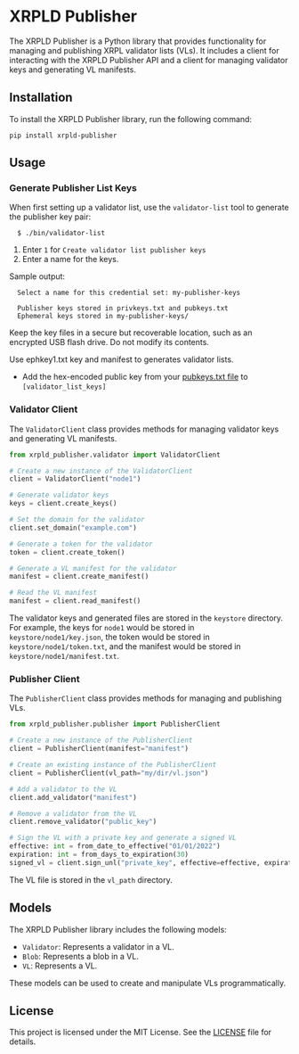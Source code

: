 # XRPLD Publisher

The XRPLD Publisher is a Python library that provides functionality for managing and publishing XRPL validator lists (VLs). It includes a client for interacting with the XRPLD Publisher API and a client for managing validator keys and generating VL manifests.

## Installation

To install the XRPLD Publisher library, run the following command:

```
pip install xrpld-publisher
```

## Usage

### Generate Publisher List Keys

When first setting up a validator list, use the `validator-list` tool to
generate the publisher key pair:

```
  $ ./bin/validator-list
```

1. Enter `1` for `Create validator list publisher keys`
2. Enter a name for the keys.

Sample output:
```
  Select a name for this credential set: my-publisher-keys

  Publisher keys stored in privkeys.txt and pubkeys.txt
  Ephemeral keys stored in my-publisher-keys/
```

Keep the key files in a secure but recoverable location, such as an encrypted
USB flash drive. Do not modify its contents.

Use ephkey1.txt key and manifest to generates validator lists.

* Add the hex-encoded public key from your [pubkeys.txt file](#validator-list-publisher-keys) to `[validator_list_keys]`

### Validator Client

The `ValidatorClient` class provides methods for managing validator keys and generating VL manifests.

```python
from xrpld_publisher.validator import ValidatorClient

# Create a new instance of the ValidatorClient
client = ValidatorClient("node1")

# Generate validator keys
keys = client.create_keys()

# Set the domain for the validator
client.set_domain("example.com")

# Generate a token for the validator
token = client.create_token()

# Generate a VL manifest for the validator
manifest = client.create_manifest()

# Read the VL manifest
manifest = client.read_manifest()
```

The validator keys and generated files are stored in the `keystore` directory. For example, the keys for `node1` would be stored in `keystore/node1/key.json`, the token would be stored in `keystore/node1/token.txt`, and the manifest would be stored in `keystore/node1/manifest.txt`.

### Publisher Client

The `PublisherClient` class provides methods for managing and publishing VLs.

```python
from xrpld_publisher.publisher import PublisherClient

# Create a new instance of the PublisherClient
client = PublisherClient(manifest="manifest")

# Create an existing instance of the PublisherClient
client = PublisherClient(vl_path="my/dir/vl.json")

# Add a validator to the VL
client.add_validator("manifest")

# Remove a validator from the VL
client.remove_validator("public_key")

# Sign the VL with a private key and generate a signed VL
effective: int = from_date_to_effective("01/01/2022")
expiration: int = from_days_to_expiration(30)
signed_vl = client.sign_unl("private_key", effective=effective, expiration=expiration)
```

The VL file is stored in the `vl_path` directory.

## Models

The XRPLD Publisher library includes the following models:

- `Validator`: Represents a validator in a VL.
- `Blob`: Represents a blob in a VL.
- `VL`: Represents a VL.

These models can be used to create and manipulate VLs programmatically.

## License

This project is licensed under the MIT License. See the [LICENSE](LICENSE) file for details.